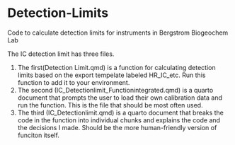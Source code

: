 # Detection-Limits
Code to calculate detection limits for instruments in Bergstrom Biogeochem Lab

The IC detection limit has three files. 
1. The first(Detection Limit.qmd) is a function for calculating detection limits based on the export tempelate labeled HR_IC_etc. Run this function to add it to your environment. 
2. The second (IC_Detectionlimit_Functionintegrated.qmd) is a quarto document that prompts the user to load their own calibration data and run the function. This is the file that should be most often used. 
3. The third (IC_Detectionlimit.qmd) is a quarto document that breaks the code in the function into individual chunks and explains the code and the decisions I made. Should be the more human-friendly version of funciton itself. 
